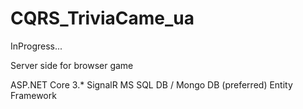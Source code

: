# CQRS_TriviaCame_ua
InProgress...

Server side for browser game

ASP.NET Core 3.*
SignalR
MS SQL DB / Mongo DB (preferred)
Entity Framework

